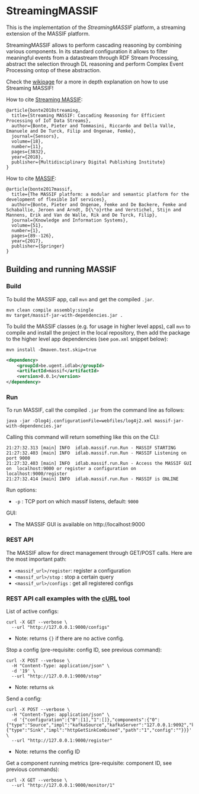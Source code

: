 # StreamingMASSIF

This is the implementation of the *StreamingMASSIF* platform, a streaming extension of the MASSIF platform.

StreamingMASSIF allows to perform cascading reasoning by combining various components. In its standard configuration it allows to filter meaningful events from a datastream through RDF Stream Processing, abstract the selection through DL reasoning and perform Complex Event Processing ontop of these abstraction.

Check the [wikipage](https://github.com/IBCNServices/StreamingMASSIF/wiki) for a more in depth explanation on how to use Streaming MASSIF!

How to cite [Streaming MASSIF](https://www.mdpi.com/1424-8220/18/11/3832):
```
@article{bonte2018streaming,
  title={Streaming MASSIF: Cascading Reasoning for Efficient Processing of IoT Data Streams},
  author={Bonte, Pieter and Tommasini, Riccardo and Della Valle, Emanuele and De Turck, Filip and Ongenae, Femke},
  journal={Sensors},
  volume={18},
  number={11},
  pages={3832},
  year={2018},
  publisher={Multidisciplinary Digital Publishing Institute}
}
```

How to cite [MASSIF](https://link.springer.com/article/10.1007/s10115-016-0969-1):
```
@article{bonte2017massif,
  title={The MASSIF platform: a modular and semantic platform for the development of flexible IoT services},
  author={Bonte, Pieter and Ongenae, Femke and De Backere, Femke and Schaballie, Jeroen and Arndt, D{\"o}rthe and Verstichel, Stijn and Mannens, Erik and Van de Walle, Rik and De Turck, Filip},
  journal={Knowledge and Information Systems},
  volume={51},
  number={1},
  pages={89--126},
  year={2017},
  publisher={Springer}
}
```

## Building and running MASSIF

### Build
To build the MASSIF app, call `mvn` and get the compiled `.jar`.
```shell
mvn clean compile assembly:single
mv target/massif-jar-with-dependencies.jar .
```

To build the MASSIF classes (e.g. for usage in higher level apps), call `mvn` to compile and install the project in the local repository, then add the package to the higher level app dependencies (see `pom.xml` snippet below):  
```shell
mvn install -Dmaven.test.skip=true 
```
```xml
<dependency>
    <groupId>be.ugent.idlab</groupId>
    <artifactId>massif</artifactId>
    <version>0.0.1</version>
</dependency>
```

### Run
To run MASSIF, call the compiled `.jar` from the command line as follows:
```shell
java -jar -Dlog4j.configurationFile=webfiles/log4j2.xml massif-jar-with-dependencies.jar
```
Calling this command will return something like this on the CLI:
```shell
21:27:32.313 [main] INFO  idlab.massif.run.Run - MASSIF STARTING
21:27:32.403 [main] INFO  idlab.massif.run.Run - MASSIF Listening on port 9000
21:27:32.403 [main] INFO  idlab.massif.run.Run - Access the MASSIF GUI on  localhost:9000 or register a configuration on localhost:9000/register
21:27:32.414 [main] INFO  idlab.massif.run.Run - MASSIF is ONLINE
```
Run options:
* `-p` : TCP port on which massif listens, default: `9000`

GUI:
* The MASSIF GUI is available on http://localhost:9000

### REST API
The MASSIF allow for direct management through GET/POST calls.
Here are the most important path:
* `<massif_url>/register`: register a configuration
* `<massif_url>/stop` : stop a certain query
* `<massif_url>/configs` : get all registered configs

### REST API call examples with the [cURL](https://linuxize.com/post/curl-post-request/) tool
List of active configs:
```
curl -X GET --verbose \
  --url "http://127.0.0.1:9000/configs"
```
* Note: returns `{}` if there are no active config.

Stop a config (pre-requisite:  config ID, see previous command):
```
curl -X POST --verbose \
  -H "Content-Type: application/json" \
  -d '19' \
  --url "http://127.0.0.1:9000/stop"
```
* Note: returns `ok`

Send a config:
```
curl -X POST --verbose \
  -H "Content-Type: application/json" \
  -d '{"configuration":{"0":[1],"1":[]},"components":{"0":{"type":"Source","impl":"kafkaSource","kafkaServer":"127.0.0.1:9092","kafkaTopic":"backblaze_smart"},"1":{"type":"Sink","impl":"httpGetSinkCombined","path":"1","config":""}}}' \
  --url "http://127.0.0.1:9000/register"
```
* Note: returns the config ID

Get a component running metrics (pre-requisite: component ID, see previous commands):
```
curl -X GET --verbose \
  --url "http://127.0.0.1:9000/monitor/1"
```


